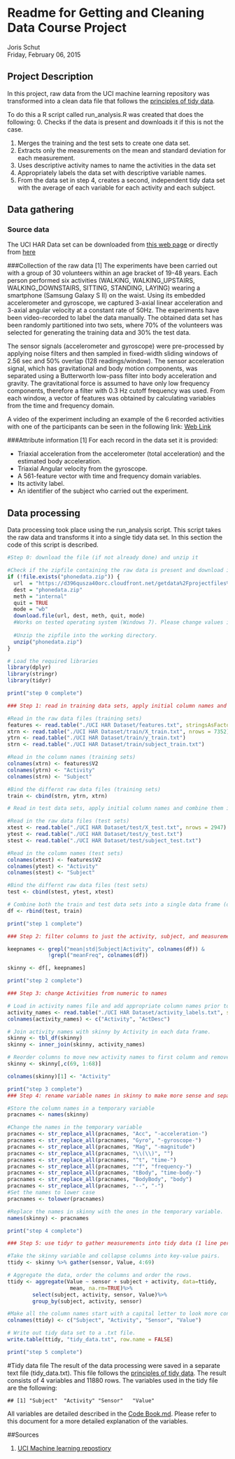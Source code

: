 # Readme for Getting and Cleaning Data Course Project
Joris Schut  
Friday, February 06, 2015  

## Project Description
In this project, raw data from the UCI machine learning repository was transformed into a clean data file that follows the [principles of tidy data](http://vita.had.co.nz/papers/tidy-data.pdf).

To do this a R script called run_analysis.R was created that does the following:
 0. Checks if the data is present and downloads it if this is not the case.
 1. Merges the training and the test sets to create one data set.
 2. Extracts only the measurements on the mean and standard deviation for 
    each measurement. 
 3. Uses descriptive activity names to name the activities in the data set
 4. Appropriately labels the data set with descriptive variable names. 
 5. From the data set in step 4, creates a second, independent tidy data 
    set with the average of each variable for each activity and each subject.

## Data gathering
### Source data
The UCI HAR Data set can be downloaded from [this web page](http://archive.ics.uci.edu/ml/datasets/Human+Activity+Recognition+Using+Smartphones)
    or directly from [here](https://d396qusza40orc.cloudfront.net/getdata%2Fprojectfiles%2FUCI%20HAR%20Dataset.zip)

###Collection of the raw data [1]
The experiments have been carried out with a group of 30 volunteers within an age bracket of 19-48 years. Each person performed six activities (WALKING, WALKING_UPSTAIRS, WALKING_DOWNSTAIRS, SITTING, STANDING, LAYING) wearing a smartphone (Samsung Galaxy S II) on the waist. Using its embedded accelerometer and gyroscope, we captured 3-axial linear acceleration and 3-axial angular velocity at a constant rate of 50Hz. The experiments have been video-recorded to label the data manually. The obtained data set has been randomly partitioned into two sets, where 70% of the volunteers was selected for generating the training data and 30% the test data. 

The sensor signals (accelerometer and gyroscope) were pre-processed by applying noise filters and then sampled in fixed-width sliding windows of 2.56 sec and 50% overlap (128 readings/window). The sensor acceleration signal, which has gravitational and body motion components, was separated using a Butterworth low-pass filter into body acceleration and gravity. The gravitational force is assumed to have only low frequency components, therefore a filter with 0.3 Hz cutoff frequency was used. From each window, a vector of features was obtained by calculating variables from the time and frequency domain.

A video of the experiment including an example of the 6 recorded activities with one of the participants can be seen in the following link: [Web Link](https://www.youtube.com/watch?v=XOEN9W05_4A)

###Attribute information [1]
For each record in the data set it is provided: 
- Triaxial acceleration from the accelerometer (total acceleration) and the estimated body acceleration. 
- Triaxial Angular velocity from the gyroscope. 
- A 561-feature vector with time and frequency domain variables. 
- Its activity label. 
- An identifier of the subject who carried out the experiment.

## Data processing
Data processing took place using the run_analysis script. This script takes the raw data and transforms it into a single tidy data set. In this section the code of this script is described.


```r
#Step 0: download the file (if not already done) and unzip it

#Check if the zipfile containing the raw data is present and download it if this is not the case.
if (!file.exists("phonedata.zip")) {
  url  = "https://d396qusza40orc.cloudfront.net/getdata%2Fprojectfiles%2FUCI%20HAR%20Dataset.zip"
  dest = "phonedata.zip"
  meth = "internal"
  quit = TRUE
  mode = "wb"
  download.file(url, dest, meth, quit, mode)
  #Works on tested operating system (Windows 7). Please change values if needed.
  
  #Unzip the zipfile into the working directory.
  unzip("phonedata.zip")
} 

# Load the required libraries
library(dplyr)
library(stringr)
library(tidyr)

print("step 0 complete")

### Step 1: read in training data sets, apply initial column names and combine them into a combined variable

#Read in the raw data files (training sets)
features <- read.table("./UCI HAR Dataset/features.txt", stringsAsFactors = FALSE)
xtrn <- read.table("./UCI HAR Dataset/train/X_train.txt", nrows = 7352)
ytrn <- read.table("./UCI HAR Dataset/train/y_train.txt")
strn <- read.table("./UCI HAR Dataset/train/subject_train.txt")

#Read in the column names (training sets)
colnames(xtrn) <- features$V2
colnames(ytrn) <- "Activity"
colnames(strn) <- "Subject"

#Bind the differnt raw data files (training sets)
train <- cbind(strn, ytrn, xtrn)

# Read in test data sets, apply initial column names and combine them into a combined variable

#Read in the raw data files (test sets)
xtest <- read.table("./UCI HAR Dataset/test/X_test.txt", nrows = 2947)
ytest <- read.table("./UCI HAR Dataset/test/y_test.txt")
stest <- read.table("./UCI HAR Dataset/test/subject_test.txt")

#Read in the column names (test sets)
colnames(xtest) <- features$V2
colnames(ytest) <- "Activity"
colnames(stest) <- "Subject"

#Bind the differnt raw data files (test sets)
test <- cbind(stest, ytest, xtest)

# Combine both the train and test data sets into a single data frame (df)
df <- rbind(test, train)

print("step 1 complete")

### Step 2: filter columns to just the activity, subject, and measurement columns with mean and std (standard deviation) and call data frame skinny

keepnames <- grepl("mean|std|Subject|Activity", colnames(df)) & 
             !grepl("meanFreq", colnames(df))

skinny <- df[, keepnames]

print("step 2 complete")

### Step 3: change Activities from numeric to names 

# Load in activity names file and add appropriate column names prior to join.
activity_names <- read.table("./UCI HAR Dataset/activity_labels.txt", stringsAsFactors = FALSE)
colnames(activity_names) <- c("Activity", "ActDesc")

# Join activity names with skinny by Activity in each data frame.
skinny <- tbl_df(skinny)
skinny <- inner_join(skinny, activity_names)

# Reorder columns to move new activity names to first column and remove and rename description as activity
skinny <- skinny[,c(69, 1:68)]

colnames(skinny)[1] <- "Activity"

print("step 3 complete")
### Step 4: rename variable names in skinny to make more sense and separate by "-"

#Store the column names in a temporary variable
pracnames <- names(skinny)

#Change the names in the temporary variable
pracnames <- str_replace_all(pracnames, "Acc", "-acceleration-")
pracnames <- str_replace_all(pracnames, "Gyro", "-gyroscope-")
pracnames <- str_replace_all(pracnames, "Mag", "-magnitude")
pracnames <- str_replace_all(pracnames, "\\(\\)", "")
pracnames <- str_replace_all(pracnames, "^t", "time-")
pracnames <- str_replace_all(pracnames, "^f", "frequency-")
pracnames <- str_replace_all(pracnames, "tBody", "time-body-")
pracnames <- str_replace_all(pracnames, "BodyBody", "body")
pracnames <- str_replace_all(pracnames, "--", "-")
#Set the names to lower case
pracnames <- tolower(pracnames)

#Replace the names in skinny with the ones in the temporary variable.
names(skinny) <- pracnames

print("step 4 complete")

### Step 5: use tidyr to gather measurements into tidy data (1 line per observation)

#Take the skinny variable and collapse columns into key-value pairs.
ttidy <- skinny %>% gather(sensor, Value, 4:69)

# Aggregate the data, order the columns and order the rows.
ttidy <- aggregate(Value ~ sensor + subject + activity, data=ttidy,
                    mean, na.rm=TRUE)%>%
        select(subject, activity, sensor, Value)%>%
        group_by(subject, activity, sensor)

#Make all the column names start with a capital letter to look more consistent.
colnames(ttidy) <- c("Subject", "Activity", "Sensor", "Value")

# Write out tidy data set to a .txt file.
write.table(ttidy, "tidy_data.txt", row.name = FALSE)

print("step 5 complete")
```

#Tidy data file
The result of the data processing were saved in a separate text file (tidy_data.txt). This file follows the [principles of tidy data](http://vita.had.co.nz/papers/tidy-data.pdf). The result consists of 4 variables and 11880 rows. The variables used in the tidy file are the following:


```
## [1] "Subject"  "Activity" "Sensor"   "Value"
```

All variables are detailed described in the [Code Book.md](https://github.com/JorisSchut/Data-Science/blob/master/Cleaning/wk3/Codebook.md). Please refer to this document for a more detailed explanation of the variables.

##Sources
1. [UCI Machine learning repostiory](http://archive.ics.uci.edu/ml/datasets/Human+Activity+Recognition+Using+Smartphones)
